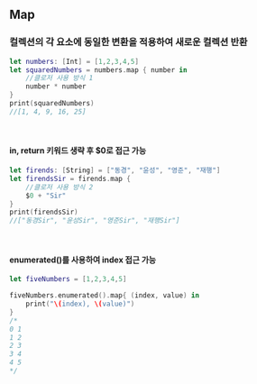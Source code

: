 ## Map

### 컬렉션의 각 요소에 동일한 변환을 적용하여 새로운 컬렉션 반환

```Swift
let numbers: [Int] = [1,2,3,4,5]
let squaredNumbers = numbers.map { number in
    //클로저 사용 방식 1
    number * number
}
print(squaredNumbers)
//[1, 4, 9, 16, 25]
```

<br>

#### in, return 키워드 생략 후 $0로 접근 가능
```Swift
let firends: [String] = ["동경", "윤성", "영준", "재행"]
let firendsSir = firends.map { 
    //클로저 사용 방식 2
    $0 + "Sir"
}
print(firendsSir)
//["동경Sir", "윤성Sir", "영준Sir", "재행Sir"]
```

<br>

#### enumerated()를 사용하여 index 접근 가능
```Swift
let fiveNumbers = [1,2,3,4,5]

fiveNumbers.enumerated().map{ (index, value) in 
    print("\(index), \(value)")
}
/*
0 1
1 2
2 3
3 4
4 5
*/
```

